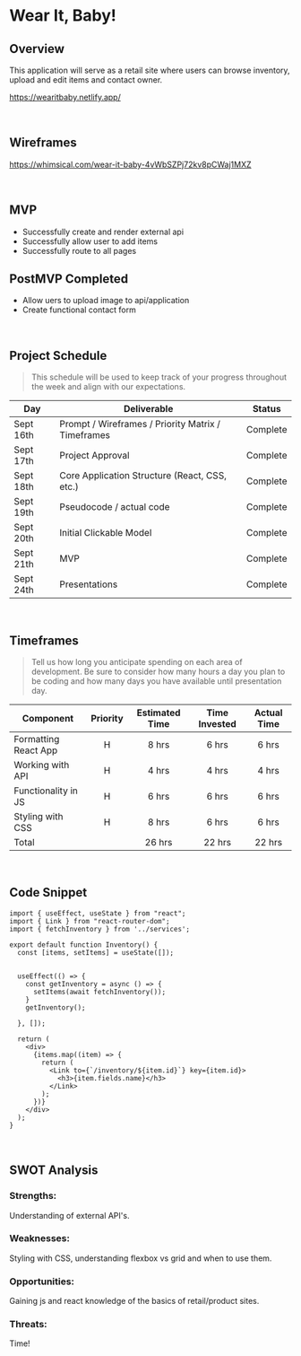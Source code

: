 # Wear It, Baby!


## Overview

This application will serve as a retail site where users can browse inventory, upload and edit items and contact owner. 

https://wearitbaby.netlify.app/

<br>

## Wireframes

https://whimsical.com/wear-it-baby-4vWbSZPj72kv8pCWaj1MXZ

<br>

## MVP

- Successfully create and render external api
- Successfully allow user to add items 
- Successfully route to all pages

## PostMVP Completed

- Allow uers to upload image to api/application 
- Create functional contact form
 
<br>

## Project Schedule

> This schedule will be used to keep track of your progress throughout the week and align with our expectations.

| Day           | Deliverable                                        | Status     |
| ------------- | -------------------------------------------------- | ---------- |
|Sept 16th | Prompt / Wireframes / Priority Matrix / Timeframes       | Complete |
|Sept 17th | Project Approval                                         | Complete |
|Sept 18th | Core Application Structure (React, CSS, etc.)            | Complete |
|Sept 19th | Pseudocode / actual code                                 | Complete |
|Sept 20th | Initial Clickable Model                                  | Complete |
|Sept 21th | MVP                                                      | Complete |
|Sept 24th | Presentations                                            | Complete |

<br>

## Timeframes

> Tell us how long you anticipate spending on each area of development. Be sure to consider how many hours a day you plan to be coding and how many days you have available until presentation day.


| Component           | Priority | Estimated Time | Time Invested | Actual Time |
| ------------------- | :------: | :------------: | :-----------: | :---------: |
| Formatting React App|    H     |     8 hrs      |     6 hrs     |    6 hrs    |
| Working with API    |    H     |     4 hrs      |     4 hrs     |    4 hrs    |
| Functionality in JS |    H     |     6 hrs      |     6 hrs     |    6 hrs    |
| Styling with CSS    |    H     |     8 hrs      |     6 hrs     |    6 hrs    |
| Total               |          |     26 hrs     |     22 hrs    |    22 hrs   |

<br>

## Code Snippet

```
import { useEffect, useState } from "react";
import { Link } from "react-router-dom";
import { fetchInventory } from '../services';

export default function Inventory() {
  const [items, setItems] = useState([]);

  
  useEffect(() => {
    const getInventory = async () => {
      setItems(await fetchInventory());
    }
    getInventory();

  }, []);

  return (
    <div>
      {items.map((item) => {
        return (
          <Link to={`/inventory/${item.id}`} key={item.id}>
            <h3>{item.fields.name}</h3>
          </Link>
        );
      })}
    </div>
  );
}

```
<br>

## SWOT Analysis

### Strengths:

Understanding of external API's.

### Weaknesses:

Styling with CSS, understanding flexbox vs grid and when to use them.

### Opportunities:

Gaining js and react knowledge of the basics of retail/product sites. 

### Threats:

Time!

